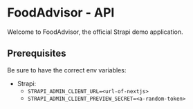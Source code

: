 # FoodAdvisor - API

Welcome to FoodAdvisor, the official Strapi demo application.

## Prerequisites

Be sure to have the correct env variables:

- Strapi:
  - `STRAPI_ADMIN_CLIENT_URL=<url-of-nextjs>`
  - `STRAPI_ADMIN_CLIENT_PREVIEW_SECRET=<a-random-token>`
